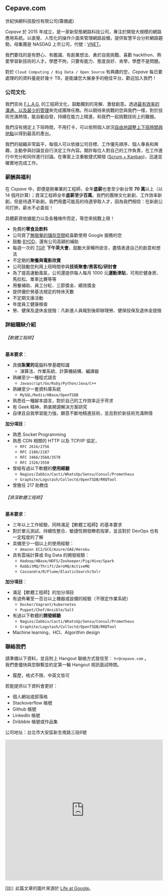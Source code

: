 ## Cepave.com
世紀快網科技股份有限公司(籌備處)

*Cepave* 於 2015 年成立，是一家新型態網路科技公司，專注於開發大規模的網路應用系統。以直覺、人性化的操作介面來管理網路設備，提供智慧平台分析網路趨勢。母集團是 NASDAQ 上市公司，代號：[VNET](http://finance.yahoo.com/q?s=VNET)。

我們要找的是有野心、有膽識、有創業想法、勇於自我挑戰、喜歡 hackthon、熱愛學習新技術的人才。學歷不拘，只要有能力、態度良好、肯學，學歷不是問題。

對於 `Cloud Computing / Big Data / Open Source` 有興趣的您，*Cepave* 每日要處理的的資料量是好幾十 TB，是能讓您大展身手的極佳平台，歡迎加入我們！

### 公司文化

我們崇尚 [F.L.A.G.](http://www.raychase.net/1107) 的工程師文化，鼓勵獨到的見解、激發創意。透過[最有效率的溝通、以及最少的管理](http://www.inside.com.tw/2015/05/24/bureaucracy-isnt-inevitable-heres-how-airbnb-beat-it)來完成團隊任務。所以期待來挑戰的您與我們一樣，對於技術充滿熱情，能自動自發，持續在能力上精進，和我們一起挑戰技術上的難題。

我們沒有規定上下班時間，不用打卡，可以依照個人狀況[自由地調整上下班時間與地點](http://mmdays.com/2013/02/18/work-from-home/)以得到最高的產出。

我們的組織非常扁平，每個人可以依據公司目標、工作優先順序、個人專長和興趣，主動參與討論並自行決定工作內容。期許每位人對自己的工作負責，在工作進行中充分和同伴進行討論。在專案上注重敏捷式開發 ([Scrum + Kanban](http://en.wikipedia.org/wiki/Scrum_ban))，迅速並確實地完成工作。

### 薪酬與福利

在 *Cepave* 中，即便是剛畢業的工程師，全年**底薪**也會至少新台幣 **70 萬**以上（以 14 個月計算）；資深工程師全年**底薪至少百萬**。我們的團隊文化新創、工作效率新創，但是待遇不新創。我們用盡可能高的待遇爭取人才，因為我們相信：在新創公司打拚，薪水不必委屈！

具體薪資依據能力以及各種條件而定，等您來挑戰上限！

- 免費的**零食及飲料**
- 公司買了[無限量的儲存空間](https://www.google.com/work/apps/business/pricing.html)給喜歡使用 Google 服務的您
- 鼓勵 [BYOD](http://www.managertoday.com.tw/articles/view/12359)，還有公司高額的補助
- 每週一次的 [TGIF](http://www.vchale.com/youmaiqiuzhi/200311081_2_9f30d4245dfce1a7640c7a68282e41fd.html) **下午茶大會**，鼓勵大家暢所欲言，盡情表達自己的創意和想法
- 不定期的**聚餐與電影欣賞**
- 公司鼓勵您利用上班時間參與**技術聚會/黑客松/研討會**
- 為了提高運動風氣，公司還提供每人每月 1000 元**運動津貼**，可用於健身房、馬拉松、單車比賽等等
- 用餐補助、員工分紅、三節獎金、績效獎金
- 提供優於勞基法規定的特休天數
- 不定期文康活動
- 年度員工健康檢查
- 勞、健保及退休金提撥：凡新進人員報到後即辦理勞、健保投保及退休金提撥

### 詳細職缺介紹  
###### 【軟體工程師】

**基本要求**：  

- 具備**紮實的**電腦科學基礎知識
  - 演算法、作業系統、計算機結構、編譯器
- 熟練至少一種程式語言
  - `Javascript/Go/Ruby/Python/Java/C++`
- 熟練至少一套資料庫系統
  - `MySQL/Redis/HBase/OpenTSDB`
- 熟悉任一種腳本語言，對於自己的工作效率近乎苛求
- 有 Geek 精神，熱衷開源解決方案研究
- 自律且自我學習能力強，願意不斷地精進技術，並且對於新技術充滿熱情

**加分項目**：  

- 熟悉 Socket Programming
- 熟悉 CDN 相關的 HTTP 以及 TCP/IP 協定，
  - `RFC 2616/2756`
  - `RFC 2186/2187`
  - `RFC 3466/3568/3570`
  - `RFC 2326/3550`
- 曾經有過以下軟體的**使用經驗**
  - `Nagios/Zabbix/Cacti/WhatsUp/Sensu/Consul/Prometheus`
  - `Graphite/Logstash/Collectd/OpenTSDB/RRDTool`
- 曾擔任 217 助教佳

###### 【資深軟體工程師】

**基本要求**：

- 三年以上工作經驗，同時滿足【軟體工程師】的基本要求
- 對於單元測試、持續性整合、敏捷性開發瞭若指掌，並且對於 DevOps 也有一定程度的了解
- 具備至少一個以上的使用經驗：
  - `Amazon EC2/GCE/Azure/GAE/Heroku`
- 具有雲端計算或 Big Data 的開發經驗：
  - `Hadoop/HBase/HDFS/Zookeeper/Pig/Hive/Spark`
  - `RabbitMQ/Thrift/ZeroMQ/ActiveMQ`
  - `Cassandra/R/Flume/ElasticSearch/Solr`

**加分項目**：

- 滿足【軟體工程師】的加分項目
- 有過佈署至一百台以上機器或設備的經驗（不限定作業系統）
  - `Docker/Vagrant/kubernetes`
  - `Puppet/Chef/Ansible/Salt`
- 有過以下軟體的**開發經驗**
  - `Nagios/Zabbix/Cacti/WhatsUp/Sensu/Consul/Prometheus`
  - `Graphite/Logstash/Collectd/OpenTSDB/RRDTool`
- Machine learning、HCI、Algorithm design

### 聯絡我們

請準備以下資料，並且附上 Hangout 聯絡方式發信至： `hr@cepave.com` 。  
我們會儘快與您聯繫並約定第一輪 Hangout 視訊面試時間。

- 履歷，格式不限、中英文皆可

若能提供以下資料會更好：

- 個人網站或部落格 
- Stackoverflow 帳號
- Github 帳號
- LinkedIn 帳號
- Dribbble 帳號或作品集

公司地址：台北市大安區新生南路三段6號

<iframe src="https://www.google.com/maps/embed?pb=!1m18!1m12!1m3!1d3615.2571487441037!2d121.53451099999997!3d25.02534589999999!2m3!1f0!2f0!3f0!3m2!1i1024!2i768!4f13.1!3m3!1m2!1s0x3442a987a98ae7d3%3A0x6a369a465a86c8ab!2zMTA25Y-w5YyX5biC5aSn5a6J5Y2A5paw55Sf5Y2X6Lev5LiJ5q61NuiZnw!5e0!3m2!1szh-TW!2stw!4v1432801509792" width="100%" height="450" frameborder="0" style="border:0"></iframe>

[註]: 此篇文章的圖片來源於 [Life at Google](http://www.google.com/about/careers/lifeatgoogle/fantastic-google-office.html)。

